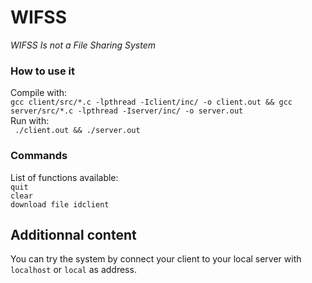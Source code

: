 # WIFSS
_WIFSS Is not a File Sharing System_  

### How to use it  

Compile with:  
```gcc client/src/*.c -lpthread -Iclient/inc/ -o client.out && gcc server/src/*.c -lpthread -Iserver/inc/ -o server.out```  
Run with:  
``` ./client.out && ./server.out``` 

### Commands  

List of functions available:  
```quit```  
```clear ```  
```download file idclient```  

## Additionnal content  

You can try the system by connect your client to your local server with ```localhost``` or ```local``` as address.